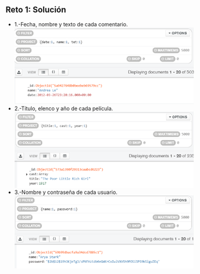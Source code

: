 ## Reto 1: Solución  
- 1.-Fecha, nombre y texto de cada comentario.  
![solucion](imagenes/s4r1pregunta1.png)  
- 2.-Título, elenco y año de cada película.  
![solucion](imagenes/s4r1pregunta2.png)  
- 3.-Nombre y contraseña de cada usuario.  
![solucion](imagenes/s4r1pregunta3.png)  